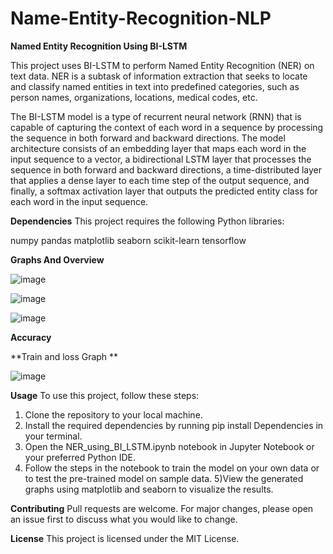 # Name-Entity-Recognition-NLP
**Named Entity Recognition Using BI-LSTM**

This project uses BI-LSTM to perform Named Entity Recognition (NER) on text data. NER is a subtask of information extraction that seeks to locate and classify named entities in text into predefined categories, such as person names, organizations, locations, medical codes, etc.

The BI-LSTM model is a type of recurrent neural network (RNN) that is capable of capturing the context of each word in a sequence by processing the sequence in both forward and backward directions. The model architecture consists of an embedding layer that maps each word in the input sequence to a vector, a bidirectional LSTM layer that processes the sequence in both forward and backward directions, a time-distributed layer that applies a dense layer to each time step of the output sequence, and finally, a softmax activation layer that outputs the predicted entity class for each word in the input sequence.

**Dependencies**
This project requires the following Python libraries:

numpy
pandas
matplotlib
seaborn
scikit-learn
tensorflow

**Graphs And Overview**




![image](https://user-images.githubusercontent.com/67000746/234536090-781dd65c-d6ae-4892-a468-210663035dab.png)

![image](https://user-images.githubusercontent.com/67000746/234536181-7f559683-196d-4065-9759-a3fd77b651b0.png)

![image](https://user-images.githubusercontent.com/67000746/234536234-29f8f8ea-02aa-4737-9028-dcb96ecefb11.png)

**Accuracy**


**Train and loss Graph **

![image](https://user-images.githubusercontent.com/67000746/234536647-102f1ed1-e32f-4666-b7cb-a5d7fca947a4.png)


**Usage**
To use this project, follow these steps:

1) Clone the repository to your local machine.
2) Install the required dependencies by running pip install Dependencies in your terminal.
3) Open the NER_using_BI_LSTM.ipynb notebook in Jupyter Notebook or your preferred Python IDE.
4) Follow the steps in the notebook to train the model on your own data or to test the pre-trained model on sample data.
5)View the generated graphs using matplotlib and seaborn to visualize the results.

**Contributing**
Pull requests are welcome. For major changes, please open an issue first to discuss what you would like to change.

**License**
This project is licensed under the MIT License.
